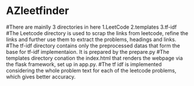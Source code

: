 # AZleetfinder
#There are mainlly 3 directories in here
  1.LeetCode
  2.templates
  3.tf-idf
#The Leetcode directory is used to scrap the links from leetcode, refine the links and further use them to extract the problems, headings and links.
#The tf-idf directory contains only the preprocessed datas that form the base for tf-idf implementaion. It is prepared by the prepare.py
#The templates directory conation the index.html that renders the webpage via the flask framework, set up in app.py.
#The tf idf is implemented considering the whole problem text for each of the leetcode problems, which gives better accuracy.
